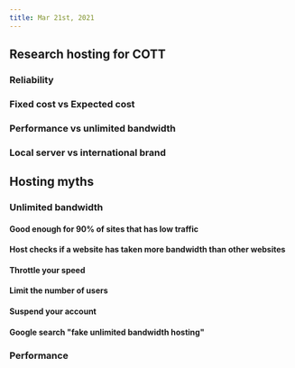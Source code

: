 ```yaml
---
title: Mar 21st, 2021
---
```


## Research hosting for COTT
### Reliability
### Fixed cost vs Expected cost
### Performance vs unlimited bandwidth
### Local server vs international brand
## Hosting myths
### Unlimited bandwidth
#### Good enough for 90% of sites that has low traffic
#### Host checks if a website has taken more bandwidth than other websites
#### Throttle your speed
#### Limit the number of users
#### Suspend your account
#### Google search "fake unlimited bandwidth hosting"
### Performance
####
